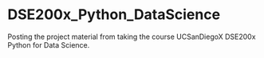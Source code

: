 # DSE200x_Python_DataScience
Posting the project material from taking the course UCSanDiegoX DSE200x Python for Data Science. 
